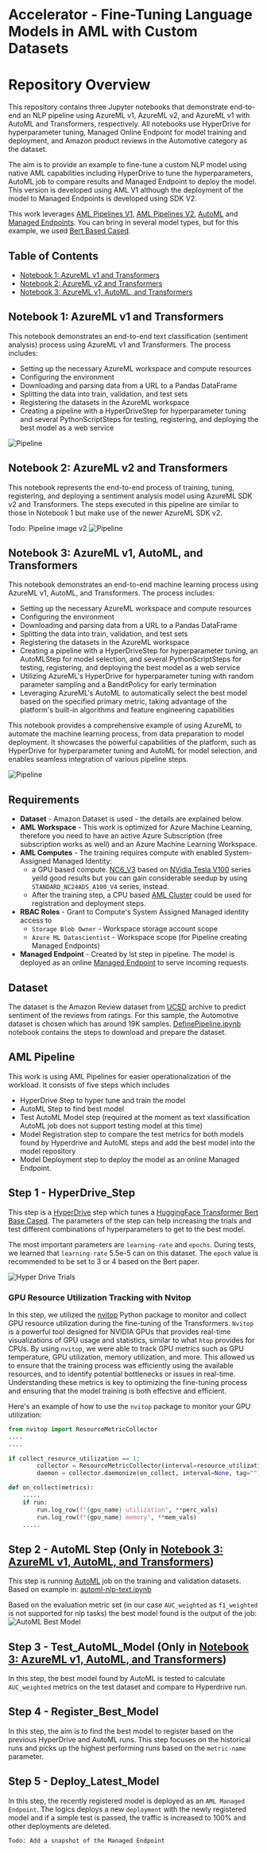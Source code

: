 # Accelerator - Fine-Tuning Language Models in AML with Custom Datasets

# Repository Overview

This repository contains three Jupyter notebooks that demonstrate end-to-end an NLP pipeline using AzureML v1, AzureML v2, and AzureML v1 with AutoML and Transformers, respectively. All notebooks use HyperDrive for hyperparameter tuning, Managed Online Endpoint for model training and deployment, and Amazon product reviews in the Automotive category as the dataset.

The aim is to provide an example to fine-tune a custom NLP model using native AML capabilities including HyperDrive to tune the hyperparameters, AutoML job to compare results and Managed Endpoint to deploy the model. This version is developed using AML V1 although the deployment of the model to Managed Endpoints is developed using SDK V2.

This work leverages [AML Pipelines V1](https://learn.microsoft.com/en-us/python/api/overview/azure/ml/?view=azure-ml-py&preserve-view=true), [AML Pipelines V2](https://learn.microsoft.com/en-us/azure/machine-learning/tutorial-pipeline-python-sdk?view=azureml-api-2), [AutoML](https://learn.microsoft.com/en-us/azure/machine-learning/concept-automated-ml?view=azureml-api-2) and [Managed Endpoints](https://learn.microsoft.com/en-us/azure/machine-learning/how-to-deploy-managed-online-endpoints). You can bring in several model types, but for this example, we used [Bert Based Cased](https://huggingface.co/tftransformers/bert-base-cased).

## Table of Contents
- [Notebook 1: AzureML v1 and Transformers](./hyperparameter_sweep_v1.ipynb)
- [Notebook 2: AzureML v2 and Transformers](./hyperparameter_sweep_v2.ipynb)
- [Notebook 3: AzureML v1, AutoML, and Transformers](./hyperparameter_sweep_and_automl_pipeline_v1.ipynb)

## Notebook 1: AzureML v1 and Transformers

This notebook demonstrates an end-to-end text classification (sentiment analysis) process using AzureML v1 and Transformers. The process includes:

- Setting up the necessary AzureML workspace and compute resources
- Configuring the environment
- Downloading and parsing data from a URL to a Pandas DataFrame
- Splitting the data into train, validation, and test sets
- Registering the datasets in the AzureML workspace
- Creating a pipeline with a HyperDriveStep for hyperparameter tuning and several PythonScriptSteps for testing, registering, and deploying the best model as a web service

![Pipeline](./assets/Pipeline_v1.jpg)

## Notebook 2: AzureML v2 and Transformers

This notebook represents the end-to-end process of training, tuning, registering, and deploying a sentiment analysis model using AzureML SDK v2 and Transformers. The steps executed in this pipeline are similar to those in Notebook 1 but make use of the newer AzureML SDK v2.

Todo: Pipeline image v2
![Pipeline](./assets/Pipeline_v1.jpg)

## Notebook 3: AzureML v1, AutoML, and Transformers

This notebook demonstrates an end-to-end machine learning process using AzureML v1, AutoML, and Transformers. The process includes:

- Setting up the necessary AzureML workspace and compute resources
- Configuring the environment
- Downloading and parsing data from a URL to a Pandas DataFrame
- Splitting the data into train, validation, and test sets
- Registering the datasets in the AzureML workspace
- Creating a pipeline with a HyperDriveStep for hyperparameter tuning, an AutoMLStep for model selection, and several PythonScriptSteps for testing, registering, and deploying the best model as a web service
- Utilizing AzureML's HyperDrive for hyperparameter tuning with random parameter sampling and a BanditPolicy for early termination
- Leveraging AzureML's AutoML to automatically select the best model based on the specified primary metric, taking advantage of the platform's built-in algorithms and feature engineering capabilities

This notebook provides a comprehensive example of using AzureML to automate the machine learning process, from data preparation to model deployment. It showcases the powerful capabilities of the platform, such as HyperDrive for hyperparameter tuning and AutoML for model selection, and enables seamless integration of various pipeline steps.

![Pipeline](./assets/Pipeline.png)

## Requirements
* **Dataset** - Amazon Dataset is used - the details are explained below.
* **AML Workspace** - This work is optimized for Azure Machine Learning, therefore you need to have an active Azure Subscription (free subscription works as well) and an Azure Machine Learning Workspace.
* **AML Computes** - The training requires compute with enabled System-Assigned Managed Identity:
    - a GPU based compute. [NC6_V3](https://learn.microsoft.com/en-us/azure/virtual-machines/ncv3-series) based on [NVidia Tesla V100](https://www.nvidia.com/en-gb/data-center/tesla-v100/) series yeild good results but you can gain considerable seedup by using `STANDARD_NC24ADS_A100_V4` series, instead.
    - After the training step, a CPU based [AML Cluster](https://learn.microsoft.com/en-us/azure/machine-learning/v1/how-to-create-attach-compute-cluster?tabs=python#what-is-a-compute-cluster) could be used for registration and deployment steps.
* **RBAC Roles** - Grant to Compute's System Assigned Managed identity access to
     - `Storage Blob Owner` - Workspace storage account scope
     - `Azure ML Datascientist` - Workspace scope (for Pipeline creating Managed Endpoints)
* **Managed Endpoint** - Created by lst step in pipeline. The model is deployed as an online [Managed Endpoint](https://learn.microsoft.com/en-us/azure/machine-learning/how-to-deploy-managed-online-endpoints?tabs=azure-cli) to serve incoming requests.

## Dataset
The dataset is the Amazon Review dataset from [UCSD](http://jmcauley.ucsd.edu/data/amazon/) archive to predict sentiment of the reviews from ratings. For this sample, the Automotive dataset is chosen which has around 19K samples. [DefinePipeline.ipynb](./DefinePipeline.ipynb) notebook contains the steps to download and prepare the dataset.

## AML Pipeline
This work is using AML Pipelines for easier operationalization of the workload. It consists of five steps which includes 
- HyperDrive Step to hyper tune and train the model
- AutoML Step to find best model 
- Test AutoML Model step (required at the moment as text xlassification AutoML job does not support testing model at this time)
- Model Registration step to compare the test metrics for both models found by Hyperdrive and AutoML steps and add the best model into the model repository
-  Model Deployment step to deploy the model as an online Managed Endpoint.

## Step 1 - HyperDrive_Step

This step is a [HyperDrive](https://learn.microsoft.com/en-us/python/api/azureml-pipeline-steps/azureml.pipeline.steps.hyperdrivestep?view=azure-ml-py) step which tunes a [HuggingFace Transformer Bert Base Cased](https://huggingface.co/tftransformers/bert-base-cased). The parameters of the step can help increasing the trials and test different combinations of hyperparameters to get to the best model.

The most important parameters are `learning-rate` and `epochs`. During tests, we learned that `learning-rate` 5.5e-5 can on this dataset. The `epoch` value is recommended to be set to 3 or 4 based on the Bert paper.

![Hyper Drive Trials](./assets/HyperDrive.jpg)

### GPU Resource Utilization Tracking with Nvitop

In this step, we utilized the [nvitop](https://github.com/XuehaiPan/nvitop) Python package to monitor and collect GPU resource utilization during the fine-tuning of the Transformers. `Nvitop` is a powerful tool designed for NVIDIA GPUs that provides real-time visualizations of GPU usage and statistics, similar to what `htop` provides for CPUs. By using `nvitop`, we were able to track GPU metrics such as GPU temperature, GPU utilization, memory utilization, and more. This allowed us to ensure that the training process was efficiently using the available resources, and to identify potential bottlenecks or issues in real-time. Understanding these metrics is key to optimizing the fine-tuning process and ensuring that the model training is both effective and efficient.

Here's an example of how to use the `nvitop` package to monitor your GPU utilization:

```python
from nvitop import ResourceMetricCollector
....
....

if collect_resource_utilization == 1:
        collector = ResourceMetricCollector(interval=resource_utilization_interval)
        daemon = collector.daemonize(on_collect, interval=None, tag="")

def on_collect(metrics):
    .....
    if run:
        run.log_row(f"{gpu_name} utilization", **perc_vals)
        run.log_row(f"{gpu_name} memory", **mem_vals)
    .....
```

## Step 2 - AutoML Step (Only in [Notebook 3: AzureML v1, AutoML, and Transformers](./hyperparameter_sweep_and_automl_pipeline_v1.ipynb))
This step is running [AutoML](https://learn.microsoft.com/en-us/azure/machine-learning/v1/how-to-use-automlstep-in-pipelines) job on the training and validation datasets. Based on example in:
[automl-nlp-text.ipynb](https://github.com/Azure/azureml-examples/blob/main/sdk/python/jobs/automl-standalone-jobs/automl-nlp-text-named-entity-recognition-task-distributed-sweeping/automl-nlp-text-ner-task-distributed-with-sweeping.ipynb)

Based on the evaluation metric set (in our case `AUC_weighted` as `f1_weighted` is not supported for nlp tasks) the best model found is the output of the job:
![AutoML Best Model](./assets/Bestmodel.png)

## Step 3 - Test_AutoML_Model (Only in [Notebook 3: AzureML v1, AutoML, and Transformers](./hyperparameter_sweep_and_automl_pipeline_v1.ipynb))

In this step, the best model found by AutoML is tested to calculate  `AUC_weighted` metrics on the test dataset and compare to Hyperdrive run.


## Step 4 - Register_Best_Model

In this step, the aim is to find the best model to register based on the previous HyperDrive and AutoML runs. This step focuses on the historical runs and picks up the highest performing runs based on the `metric-name` parameter.

## Step 5 - Deploy_Latest_Model

In this step, the recently registered model is deployed as an `AML Managed Endpoint`. The logics deploys a new `deployment` with the newly registered model and if a simple test is passed, the traffic is increased to 100% and other deployments are deleted.

`Todo: Add a snapshot of the Managed Endpoint`
